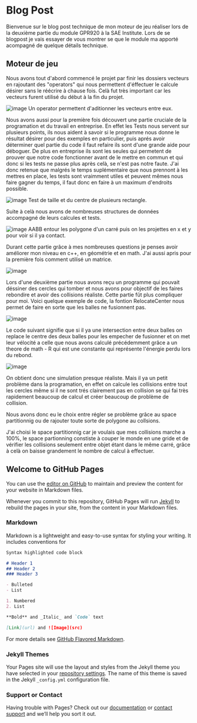 # Blog Post

Bienvenue sur le blog post technique de mon moteur de jeu réaliser lors de la deuxième partie du module GPR920 à la SAE Institute.
Lors de se blogpost je vais essayer de vous montrer se que le module ma apporté acompagné de quelque détails technique.

## Moteur de jeu

Nous avons tout d'abord commencé le projet par finir les dossiers vecteurs en rajoutant des "operators" qui nous permettent d'éffectuer le calcule désirer sans le réécrire à chause fois. Celà fut très important car les vecteurs furent utilisé du début à la fin du projet.

![image](https://user-images.githubusercontent.com/71375990/126193762-27c1256c-889e-44dd-9edb-7022630af686.png)
Un operator permettent d'aditionner les vecteurs entre eux.

Nous avons aussi pour la première fois découvert une partie cruciale de la programation et du travail en entreprise. En effet les Tests nous servent sur plusieurs points, ils nous aident à savoir si le programme nous donne le résultat désirer pour des exemples en particulier, puis aprés avoir déterminer quel partie du code il faut refaire ils sont d'une grande aide pour déboguer. De plus en entreprise ils sont les seules qui permetent de prouver que notre code fonctionner avant de le mettre en commun et qui donc si les tests ne passe plus après celà, se n'est pas notre faute. J'ai donc retenue que malgrés le temps suplémentaire que nous prennont à les mettres en place, les tests sont vraimment utiles et peuvent mêmes nous faire gagner du temps, il faut donc en faire à un maximum d'endroits possible.

![image](https://user-images.githubusercontent.com/71375990/126197453-4ffcef6e-e387-40e7-8024-83daf7ae00fb.png)
Test de taille et du centre de plusieurs rectangle.

Suite à celà nous avons de nombreuses structures de données accompagné de leurs calcules et tests.

![image](https://user-images.githubusercontent.com/71375990/126197506-d368858c-6582-4c30-98e1-f1ded191e594.png)
AABB entour les polygone d'un carré puis on les projettes en x et y pour voir si il ya contact.

Durant cette partie grâce à mes nombreuses questions je penses avoir améliorer mon niveau en c++, en géométrie et en math. J'ai aussi apris pour la première fois comment utilisé un matrice.

![image](https://user-images.githubusercontent.com/71375990/126194261-c032d48b-977e-4aee-afc6-a5223b808aa5.png)

Lors d'une deuxième partie nous avons reçu un programme qui pouvait déssiner des cercles qui tomber et nous avons pour objectif de les faires rebondire et avoir des collisions réaliste. Cette partie fût plus compliquer pour moi. Voici quelque exemple de code, la fontion RelocateCenter nous permet de faire en sorte que les balles ne fusionnent pas.

![image](https://user-images.githubusercontent.com/71375990/126194350-8f93a1a4-5bd6-44bc-b853-a4ef0bec2667.png)

Le code suivant signifie que si il ya une intersection entre deux balles on replace le centre des deux balles pour les empecher de fusionner et on met leur vélocité a celle que nous avons calculé précédemment grâce a un theore de math - R qui est une constante qui représente l'énergie perdu lors du rebond.

![image](https://user-images.githubusercontent.com/71375990/126194507-77ea2daa-90d5-4c24-8311-92514429c5f7.png)

On obtient donc une simulation presque réaliste. Mais il ya un petit problème dans la programation, en effet on calcule les collisions entre tout les cercles même si il ne sont trés clairement pas en collision se qui fai très rapidement beaucoup de calcul et créer beaucoup de problème de collision.

Nous avons donc eu le choix entre régler se problème grâce au space partitionnig ou de rajouter toute sorte de polygone au collsions.

J'ai choisi le space partitionnig car je voulais que mes collisions marche a 100%, le space partionning constiste à couper le monde en une gride et de vérifier les collisions seulement entre objet étant dans le même carré, grâce à celà on baisse grandement le nombre de calcul à effectuer.










## Welcome to GitHub Pages

You can use the [editor on GitHub](https://github.com/PaulOwO/BlogPost/edit/gh-pages/index.md) to maintain and preview the content for your website in Markdown files.

Whenever you commit to this repository, GitHub Pages will run [Jekyll](https://jekyllrb.com/) to rebuild the pages in your site, from the content in your Markdown files.

### Markdown

Markdown is a lightweight and easy-to-use syntax for styling your writing. It includes conventions for

```markdown
Syntax highlighted code block

# Header 1
## Header 2
### Header 3

- Bulleted
- List

1. Numbered
2. List

**Bold** and _Italic_ and `Code` text

[Link](url) and ![Image](src)
```

For more details see [GitHub Flavored Markdown](https://guides.github.com/features/mastering-markdown/).

### Jekyll Themes

Your Pages site will use the layout and styles from the Jekyll theme you have selected in your [repository settings](https://github.com/PaulOwO/BlogPost/settings/pages). The name of this theme is saved in the Jekyll `_config.yml` configuration file.

### Support or Contact

Having trouble with Pages? Check out our [documentation](https://docs.github.com/categories/github-pages-basics/) or [contact support](https://support.github.com/contact) and we’ll help you sort it out.
